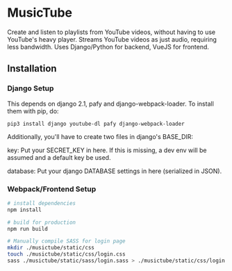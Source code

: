 # MusicTube

Create and listen to playlists from YouTube videos, without having to use YouTube's heavy player.
Streams YouTube videos as just audio, requiring less bandwidth.
Uses Django/Python for backend, VueJS for frontend.

## Installation

### Django Setup

This depends on django 2.1, pafy and django-webpack-loader. To install them with pip, do:

`pip3 install django youtube-dl pafy django-webpack-loader`

Additionally, you'll have to create two files in django's BASE_DIR:

key: Put your SECRET_KEY in here. If this is missing, a dev env will be assumed and a default key be used.

database: Put your django DATABASE settings in here (serialized in JSON).

### Webpack/Frontend Setup

``` bash
# install dependencies
npm install

# build for production
npm run build

# Manually compile SASS for login page
mkdir ./musictube/static/css
touch ./musictube/static/css/login.css
sass ./musictube/static/sass/login.sass > ./musictube/static/css/login.css
```
